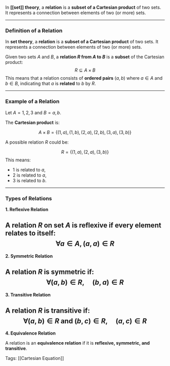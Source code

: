 In **[[set]] theory**, a **relation** is a **subset of a Cartesian product** of two sets. It represents a connection between elements of two (or more) sets.

---

### **Definition of a Relation**

In **set theory**, a **relation** is a **subset of a Cartesian product** of two sets. It represents a connection between elements of two (or more) sets.

Given two sets $A$ and $B$, a **relation $R$ from $A$ to $B$** is a **subset** of the Cartesian product:
$$R \subseteq A \times B$$
This means that a relation consists of **ordered pairs** $(a, b)$ where $a \in A$ and $b \in B$, indicating that $a$ is **related** to $b$ by $R$.

---

### **Example of a Relation**

Let $A = {1, 2, 3}$ and $B = {a, b}$.

The **Cartesian product** is:

$$A \times B = \{(1,a), (1,b), (2,a), (2,b), (3,a), (3,b)\}$$

A possible relation $R$ could be:

$$R = \{(1,a), (2,a), (3,b)\}$$
This means:

- $1$ is related to $a$,
- $2$ is related to $a$,
- $3$ is related to $b$.

---

### **Types of Relations**

**1. Reflexive Relation**

A relation $R$ on set $A$ is **reflexive** if every element relates to itself:
$$\forall a \in A, (a, a) \in R$$
---

**2. Symmetric Relation**

A relation $R$ is **symmetric** if:
$$\forall (a, b) \in R, \quad (b, a) \in R$$
---

**3. Transitive Relation**

A relation $R$ is **transitive** if:
$$\forall (a, b) \in R \text{ and } (b, c) \in R, \quad (a, c) \in R$$
---

**4. Equivalence Relation**

A relation is an **equivalence relation** if it is **reflexive, symmetric, and transitive**.

Tags:
[[Cartesian Equation]]